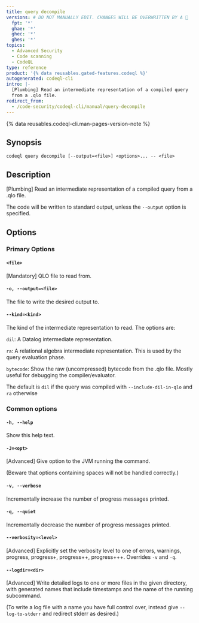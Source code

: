 ```yaml
---
title: query decompile
versions: # DO NOT MANUALLY EDIT. CHANGES WILL BE OVERWRITTEN BY A 🤖
  fpt: '*'
  ghae: '*'
  ghec: '*'
  ghes: '*'
topics:
  - Advanced Security
  - Code scanning
  - CodeQL
type: reference
product: '{% data reusables.gated-features.codeql %}'
autogenerated: codeql-cli
intro: |-
  [Plumbing] Read an intermediate representation of a compiled query
  from a .qlo file.
redirect_from:
  - /code-security/codeql-cli/manual/query-decompile
---
```



<!-- Content after this section is automatically generated -->

{% data reusables.codeql-cli.man-pages-version-note %}

## Synopsis

```shell copy
codeql query decompile [--output=<file>] <options>... -- <file>
```

## Description

\[Plumbing] Read an intermediate representation of a compiled query
from a .qlo file.

The code will be written to standard output, unless the `--output`
option is specified.

## Options

### Primary Options

#### `<file>` <!-- markdownlint-disable-line heading-increment -->

\[Mandatory] QLO file to read from.

#### `-o, --output=<file>`

The file to write the desired output to.

#### `--kind=<kind>`

The kind of the intermediate representation to read. The options are:

`dil`: A Datalog intermediate representation.

`ra`: A relational algebra intermediate representation. This is used by
the query evaluation phase.

`bytecode`: Show the raw (uncompressed) bytecode from the .qlo file.
Mostly useful for debugging the compiler/evaluator.

The default is `dil` if the query was compiled with
`--include-dil-in-qlo` and `ra` otherwise

### Common options

#### `-h, --help`

Show this help text.

#### `-J=<opt>`

\[Advanced] Give option to the JVM running the command.

(Beware that options containing spaces will not be handled correctly.)

#### `-v, --verbose`

Incrementally increase the number of progress messages printed.

#### `-q, --quiet`

Incrementally decrease the number of progress messages printed.

#### `--verbosity=<level>`

\[Advanced] Explicitly set the verbosity level to one of errors,
warnings, progress, progress+, progress++, progress+++. Overrides `-v`
and `-q`.

#### `--logdir=<dir>`

\[Advanced] Write detailed logs to one or more files in the given
directory, with generated names that include timestamps and the name of
the running subcommand.

(To write a log file with a name you have full control over, instead
give `--log-to-stderr` and redirect stderr as desired.)

